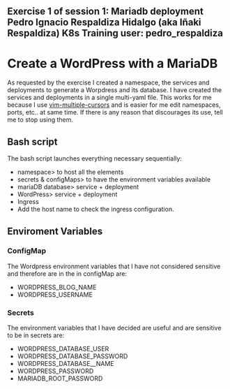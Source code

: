 Exercise 1 of session 1: Mariadb deployment
Pedro Ignacio Respaldiza Hidalgo (aka Iñaki Respaldiza)
K8s Training user: pedro_respaldiza
---
# Create a WordPress with a MariaDB
As requested by the exercise I created a namespace, the services and deployments to generate a Worpdress and its database.
I have created the services and deployments in a single multi-yaml file. This works for me because I use [vim-multiple-cursors](https://github.com/terryma/vim-multiple-cursors) and is easier for me edit namespaces, ports, etc.. at same time. If there is any reason that discourages its use, tell me to stop using them.

## Bash script
The bash script launches everything necessary sequentially:
- namespace> to host all the elements
- secrets & configMaps> to have the environment variables available
- mariaDB database> service + deployment
- WordPress> service + deployment
- Ingress
- Add the host name to check the ingress configuration.

## Enviroment Variables
### ConfigMap
The Wordpress environment variables that I have not considered sensitive and therefore are in the in configMap are:
- WORDPRESS_BLOG_NAME
- WORDPRESS_USERNAME
### Secrets
The environment variables that I have decided are useful and are sensitive to be in secrets are:
- WORDPRESS_DATABASE_USER
- WORDPRESS_DATABASE_PASSWORD
- WORDPRESS_DATABASE__NAME
- WORDPRESS_PASSWORD
- MARIADB_ROOT_PASSWORD
